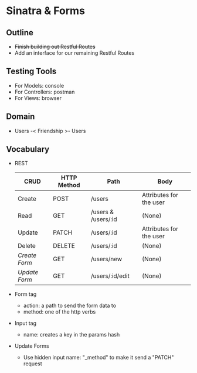 # Sinatra & Forms



## Outline

* ~~Finish building out Restful Routes~~
* Add an interface for our remaining Restful Routes



## Testing Tools

* For Models: console
* For Controllers: postman
* For Views: browser



## Domain

* Users -< Friendship >- Users



## Vocabulary

* REST

  | CRUD          | HTTP Method | Path                | Body                    |
  | ------------- | ----------- | ------------------- | ----------------------- |
  | Create        | POST        | /users              | Attributes for the user |
  | Read          | GET         | /users & /users/:id | (None)                  |
  | Update        | PATCH       | /users/:id          | Attributes for the user |
  | Delete        | DELETE      | /users/:id          | (None)                  |
  | *Create Form* | GET         | /users/new          | (None)                  |
  | *Update Form* | GET         | /users/:id/edit     | (None)                  |

* Form tag

  * action: a path to send the form data to
  * method: one of the http verbs

* Input tag

  * name: creates a key in the params hash

* Update Forms

  * Use hidden input name: "_method" to make it send a "PATCH" request



